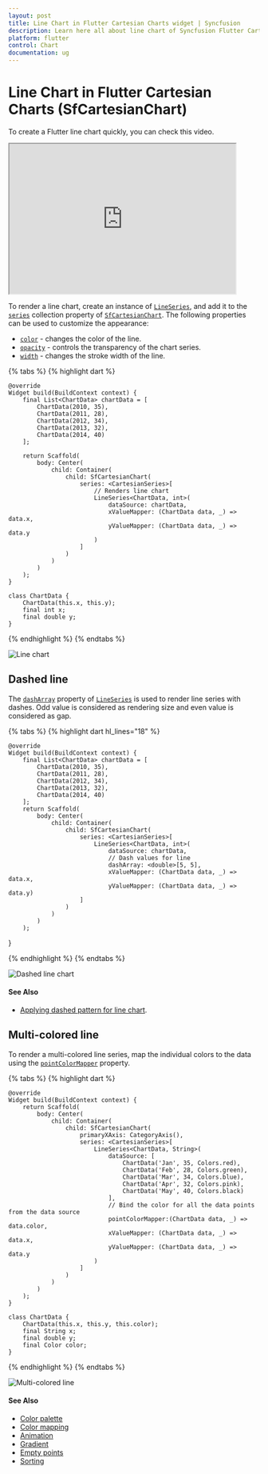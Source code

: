 ```yaml
---
layout: post
title: Line Chart in Flutter Cartesian Charts widget | Syncfusion 
description: Learn here all about line chart of Syncfusion Flutter Cartesian Charts (SfCartesianChart) widget and more.
platform: flutter
control: Chart
documentation: ug
---
```


# Line Chart in Flutter Cartesian Charts (SfCartesianChart)

To create a Flutter line chart quickly, you can check this video.

<style>#flutterLineChartTutorial{width : 90% !important; height: 300px !important }</style>
<iframe id='flutterLineChartTutorial' src='https://www.youtube.com/embed/zhcxdh4-Jt8'></iframe>

To render a line chart, create an instance of [`LineSeries`](https://pub.dev/documentation/syncfusion_flutter_charts/latest/charts/LineSeries-class.html), and add it to the [`series`](https://pub.dev/documentation/syncfusion_flutter_charts/latest/charts/SfCartesianChart/series.html) collection property of [`SfCartesianChart`](https://pub.dev/documentation/syncfusion_flutter_charts/latest/charts/SfCartesianChart/SfCartesianChart.html). The following properties can be used to customize the appearance:

* [`color`](https://pub.dev/documentation/syncfusion_flutter_charts/latest/charts/CartesianSeries/color.html) - changes the color of the line.
* [`opacity`](https://pub.dev/documentation/syncfusion_flutter_charts/latest/charts/CartesianSeries/opacity.html) - controls the transparency of the chart series.
* [`width`](https://pub.dev/documentation/syncfusion_flutter_charts/latest/charts/CartesianSeries/width.html) - changes the stroke width of the line.

{% tabs %}
{% highlight dart %} 

    @override
    Widget build(BuildContext context) {
        final List<ChartData> chartData = [
            ChartData(2010, 35),
            ChartData(2011, 28),
            ChartData(2012, 34),
            ChartData(2013, 32),
            ChartData(2014, 40)
        ];

        return Scaffold(
            body: Center(
                child: Container(
                    child: SfCartesianChart(
                        series: <CartesianSeries>[
                            // Renders line chart
                            LineSeries<ChartData, int>(
                                dataSource: chartData,
                                xValueMapper: (ChartData data, _) => data.x,
                                yValueMapper: (ChartData data, _) => data.y
                            )
                        ]
                    )
                )
            )
        );
    }

    class ChartData {
        ChartData(this.x, this.y);
        final int x;
        final double y;
    }

{% endhighlight %}
{% endtabs %}

![Line chart](cartesian-chart-types-images/line.jpg)

## Dashed line

The [`dashArray`](https://pub.dev/documentation/syncfusion_flutter_charts/latest/charts/CartesianSeries/dashArray.html) property of [`LineSeries`](https://pub.dev/documentation/syncfusion_flutter_charts/latest/charts/LineSeries-class.html) is used to render line series with dashes. Odd value is considered as rendering size and even value is considered as gap.

{% tabs %}
{% highlight dart hl_lines="18" %}
    
    @override
    Widget build(BuildContext context) {
        final List<ChartData> chartData = [
            ChartData(2010, 35),
            ChartData(2011, 28),
            ChartData(2012, 34),
            ChartData(2013, 32),
            ChartData(2014, 40)
        ];
        return Scaffold(
            body: Center(
                child: Container(
                    child: SfCartesianChart(
                        series: <CartesianSeries>[
                            LineSeries<ChartData, int>(
                                dataSource: chartData,
                                // Dash values for line
                                dashArray: <double>[5, 5],
                                xValueMapper: (ChartData data, _) => data.x,
                                yValueMapper: (ChartData data, _) => data.y)
                        ]
                    )
                )
            )
        );
  }


{% endhighlight %}
{% endtabs %}

![Dashed line chart](cartesian-chart-types-images/dashed_line.jpg)

#### See Also

* [Applying dashed pattern for line chart](https://support.syncfusion.com/kb/article/10763/how-to-create-dash-pattern-line-chart-in-flutter-using-cartesian-charts-widget).

## Multi-colored line

To render a multi-colored line series, map the individual colors to the data using the [`pointColorMapper`](https://pub.dev/documentation/syncfusion_flutter_charts/latest/charts/CartesianSeries/pointColorMapper.html) property.

{% tabs %}
{% highlight dart %} 

    @override
    Widget build(BuildContext context) {
        return Scaffold(
            body: Center(
                child: Container(
                    child: SfCartesianChart(
                        primaryXAxis: CategoryAxis(),
                        series: <CartesianSeries>[
                            LineSeries<ChartData, String>(
                                dataSource: [
                                    ChartData('Jan', 35, Colors.red),
                                    ChartData('Feb', 28, Colors.green),
                                    ChartData('Mar', 34, Colors.blue),
                                    ChartData('Apr', 32, Colors.pink),
                                    ChartData('May', 40, Colors.black)
                                ],
                                // Bind the color for all the data points from the data source
                                pointColorMapper:(ChartData data, _) => data.color,
                                xValueMapper: (ChartData data, _) => data.x,
                                yValueMapper: (ChartData data, _) => data.y
                            )
                        ]
                    )
                )
            )
        );
    }

    class ChartData {
        ChartData(this.x, this.y, this.color);
        final String x;
        final double y;
        final Color color;
    }

{% endhighlight %}
{% endtabs %}

![Multi-colored line](cartesian-chart-types-images/multiColored_line.jpg)

#### See Also

* [Color palette](/flutter/cartesian-charts/series-customization#color-palette) 
* [Color mapping](/flutter/cartesian-charts/series-customization#color-mapping-for-data-points)
* [Animation](/flutter/cartesian-charts/series-customization#animation)
* [Gradient](/flutter/cartesian-charts/series-customization#gradient-fill)
* [Empty points](/flutter/cartesian-charts/series-customization#empty-points)
* [Sorting](/flutter/cartesian-charts/series-customization#sorting) 